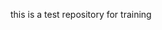 this is a test repository for training


<!---
Wetal is a ✨ special ✨ repository because its `README.md` (this file) appears on your GitHub profile.
You can click the Preview link to take a look at your changes.
--->
